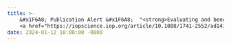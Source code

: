 ```yaml
---
title: >-
    &#x1F6A8; Publication Alert &#x1F6A8;  "<strong>Evaluating and benchmarking the EEG signal quality of high-density, dry MXene-based electrode arrays against gelled Ag/AgCl electrodes</strong>" has been aceepted for publication at the <em>Journal of Neural Engineering</em>.
    <a href="https://iopscience.iop.org/article/10.1088/1741-2552/ad141e" target="_blank"> Full Text <i class="fas fa-angle-double-right"></i></a>
date: 2024-01-12 10:00:00 -0800
---
```

